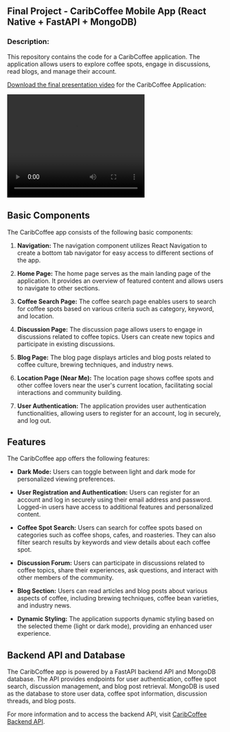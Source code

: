 ## Final Project - CaribCoffee Mobile App (React Native + FastAPI + MongoDB)
### Description:

This repository contains the code for a CaribCoffee application. The application allows users to explore coffee spots, engage in discussions, read blogs, and manage their account. 

[Download the final presentation video](https://github.com/EthanJBailey/4443-MobileApps/blob/main/Assignments/Final%20Project/Final%20video%20presentation.webm) for the CaribCoffee Application:

<video width="320" height="240" controls>
  <source src="https://github.com/EthanJBailey/4443-MobileApps/blob/main/Assignments/Final%20Project/Final%20video%20presentation.webm" type="video/webm">
  Your browser does not support the video tag.
</video>

## Basic Components

The CaribCoffee app consists of the following basic components:

1. **Navigation:** The navigation component utilizes React Navigation to create a bottom tab navigator for easy access to different sections of the app.

2. **Home Page:** The home page serves as the main landing page of the application. It provides an overview of featured content and allows users to navigate to other sections.

3. **Coffee Search Page:** The coffee search page enables users to search for coffee spots based on various criteria such as category, keyword, and location.

4. **Discussion Page:** The discussion page allows users to engage in discussions related to coffee topics. Users can create new topics and participate in existing discussions.

5. **Blog Page:** The blog page displays articles and blog posts related to coffee culture, brewing techniques, and industry news.

6. **Location Page (Near Me):** The location page shows coffee spots and other coffee lovers near the user's current location, facilitating social interactions and community building.

7. **User Authentication:** The application provides user authentication functionalities, allowing users to register for an account, log in securely, and log out.

## Features

The CaribCoffee app offers the following features:

- **Dark Mode:** Users can toggle between light and dark mode for personalized viewing preferences.

- **User Registration and Authentication:** Users can register for an account and log in securely using their email address and password. Logged-in users have access to additional features and personalized content.

- **Coffee Spot Search:** Users can search for coffee spots based on categories such as coffee shops, cafes, and roasteries. They can also filter search results by keywords and view details about each coffee spot.

- **Discussion Forum:** Users can participate in discussions related to coffee topics, share their experiences, ask questions, and interact with other members of the community.

- **Blog Section:** Users can read articles and blog posts about various aspects of coffee, including brewing techniques, coffee bean varieties, and industry news.

- **Dynamic Styling:** The application supports dynamic styling based on the selected theme (light or dark mode), providing an enhanced user experience.

## Backend API and Database

The CaribCoffee app is powered by a FastAPI backend API and MongoDB database. The API provides endpoints for user authentication, coffee spot search, discussion management, and blog post retrieval. MongoDB is used as the database to store user data, coffee spot information, discussion threads, and blog posts.

For more information and to access the backend API, visit [CaribCoffee Backend API](http://142.93.185.100:8084/).
